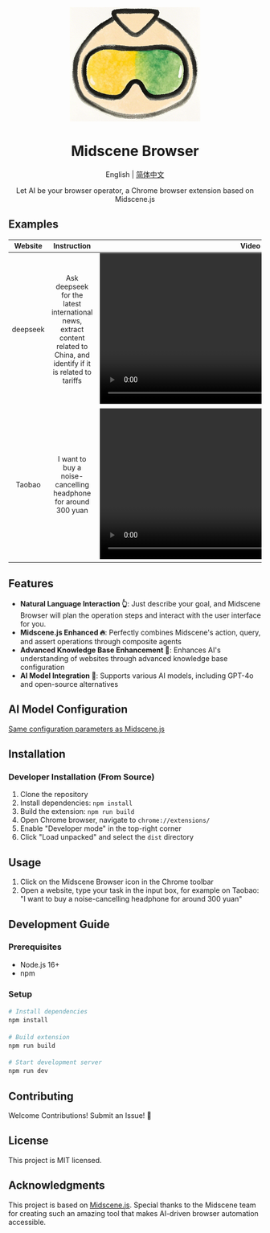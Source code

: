 <p align="center">
  <img alt="Midscene Browser"  width="260" src="public/icons/icon.png">
</p>

<h1 align="center">Midscene Browser</h1>
<div align="center">

English | [简体中文](./README.md)

</div>

<p align="center">
  Let AI be your browser operator, a Chrome browser extension based on Midscene.js
</p>

## Examples


|    Website    |                    Instruction                     | Video |
|:--------:|:-----------------------------------------:| :---: |
| deepseek | Ask deepseek for the latest international news, extract content related to China, and identify if it is related to tariffs |    <video src="https://github.com/user-attachments/assets/bb3d695a-fbff-4af1-b6cc-5e967c07ccee" height="300" />    |
|  Taobao      | I want to buy a noise-cancelling headphone for around 300 yuan | <video src="https://github.com/user-attachments/assets/75474138-f51f-4c54-b3cf-46d61d059999" height="300" />        |



## Features

- **Natural Language Interaction 👆**: Just describe your goal, and Midscene Browser will plan the operation steps and interact with the user interface for you.
- **Midscene.js Enhanced 🔥**: Perfectly combines Midscene's action, query, and assert operations through composite agents
- **Advanced Knowledge Base Enhancement 🔧**: Enhances AI's understanding of websites through advanced knowledge base configuration
- **AI Model Integration 🤖**: Supports various AI models, including GPT-4o and open-source alternatives

## AI Model Configuration
[Same configuration parameters as Midscene.js](https://midscenejs.com/choose-a-model)

## Installation

### Developer Installation (From Source)

1. Clone the repository
2. Install dependencies: `npm install`
3. Build the extension: `npm run build`
4. Open Chrome browser, navigate to `chrome://extensions/`
5. Enable "Developer mode" in the top-right corner
6. Click "Load unpacked" and select the `dist` directory

## Usage

1. Click on the Midscene Browser icon in the Chrome toolbar
2. Open a website, type your task in the input box, for example on Taobao: "I want to buy a noise-cancelling headphone for around 300 yuan"

## Development Guide

### Prerequisites

- Node.js 16+
- npm

### Setup

```bash
# Install dependencies
npm install

# Build extension
npm run build

# Start development server
npm run dev
```

## Contributing

Welcome Contributions! Submit an Issue! 🎉

## License

This project is MIT licensed.

## Acknowledgments

This project is based on [Midscene.js](https://github.com/web-infra-dev/midscene). Special thanks to the Midscene team for creating such an amazing tool that makes AI-driven browser automation accessible. 